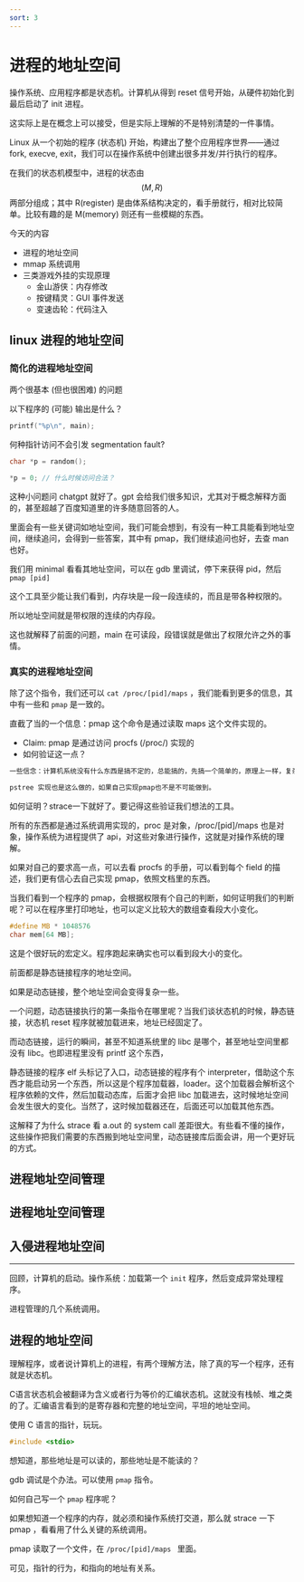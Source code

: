 ```yaml
---
sort: 3
---
```

# 进程的地址空间

操作系统、应用程序都是状态机。计算机从得到 reset 信号开始，从硬件初始化到最后启动了 init 进程。

这实际上是在概念上可以接受，但是实际上理解的不是特别清楚的一件事情。


Linux 从一个初始的程序 (状态机) 开始，构建出了整个应用程序世界——通过 fork, execve, exit，我们可以在操作系统中创建出很多并发/并行执行的程序。

在我们的状态机模型中，进程的状态由 $$ (M, R) $$ 两部分组成；其中 R(register) 是由体系结构决定的，看手册就行，相对比较简单。比较有趣的是 M(memory) 则还有一些模糊的东西。

今天的内容
- 进程的地址空间
- mmap 系统调用
- 三类游戏外挂的实现原理
  - 金山游侠：内存修改
  - 按键精灵：GUI 事件发送
  - 变速齿轮：代码注入

## linux 进程的地址空间

### 简化的进程地址空间

两个很基本 (但也很困难) 的问题

以下程序的 (可能) 输出是什么？

```c
printf("%p\n", main);
```

何种指针访问不会引发 segmentation fault?

```c
char *p = random();

*p = 0; // 什么时候访问合法？ 
```

这种小问题问 chatgpt 就好了。gpt 会给我们很多知识，尤其对于概念解释方面的，甚至超越了百度知道里的许多随意回答的人。

里面会有一些关键词如地址空间，我们可能会想到，有没有一种工具能看到地址空间，继续追问，会得到一些答案，其中有 pmap，我们继续追问也好，去查 man 也好。

我们用 minimal 看看其地址空间，可以在 gdb 里调试，停下来获得 pid，然后 `pmap [pid]`

这个工具至少能让我们看到，内存块是一段一段连续的，而且是带各种权限的。

所以地址空间就是带权限的连续的内存段。

这也就解释了前面的问题，main 在可读段，段错误就是做出了权限允许之外的事情。

### 真实的进程地址空间

除了这个指令，我们还可以 `cat /proc/[pid]/maps` ，我们能看到更多的信息，其中有一些和 `pmap` 是一致的。

直截了当的一个信息：pmap 这个命令是通过读取 maps 这个文件实现的。
- Claim: pmap 是通过访问 procfs (/proc/) 实现的
- 如何验证这一点？

```c
一些信念：计算机系统没有什么东西是搞不定的，总能搞的，先搞一个简单的，原理上一样，复杂的就是在简单的上再加点东西。

pstree 实现也是这么做的，如果自己实现pmap也不是不可能做到。
```

如何证明？strace一下就好了。要记得这些验证我们想法的工具。

所有的东西都是通过系统调用实现的，proc 是对象，/proc/[pid]/maps 也是对象，操作系统为进程提供了 api，对这些对象进行操作，这就是对操作系统的理解。

如果对自己的要求高一点，可以去看 procfs 的手册，可以看到每个 field 的描述，我们更有信心去自己实现 pmap，依照文档里的东西。

当我们看到一个程序的 pmap，会根据权限有个自己的判断，如何证明我们的判断呢？可以在程序里打印地址，也可以定义比较大的数组查看段大小变化。

```c
#define MB * 1048576
char mem[64 MB];
```

这是个很好玩的宏定义。程序跑起来确实也可以看到段大小的变化。

前面都是静态链接程序的地址空间。

如果是动态链接，整个地址空间会变得复杂一些。

一个问题，动态链接执行的第一条指令在哪里呢？当我们谈状态机的时候，静态链接，状态机 reset 程序就被加载进来，地址已经固定了。

而动态链接，运行的瞬间，甚至不知道系统里的 libc 是哪个，甚至地址空间里都没有 libc。也即进程里没有 printf 这个东西，

静态链接的程序 elf 头标记了入口，动态链接的程序有个 interpreter，借助这个东西才能启动另一个东西，所以这是个程序加载器，loader。这个加载器会解析这个程序依赖的文件，然后加载动态库，后面才会把 libc 加载进去，这时候地址空间会发生很大的变化。当然了，这时候加载器还在，后面还可以加载其他东西。

这解释了为什么 strace 看 a.out 的 system call 差距很大。有些看不懂的操作，这些操作把我们需要的东西搬到地址空间里，动态链接库后面会讲，用一个更好玩的方式。


## 进程地址空间管理


## 进程地址空间管理


## 入侵进程地址空间

---

回顾，计算机的启动。操作系统：加载第一个 `init` 程序，然后变成异常处理程序。

进程管理的几个系统调用。


## 进程的地址空间

理解程序，或者说计算机上的进程，有两个理解方法，除了真的写一个程序，还有就是状态机。

C语言状态机会被翻译为含义或者行为等价的汇编状态机。这就没有栈帧、堆之类的了。汇编语言看到的是寄存器和完整的地址空间，平坦的地址空间。

使用 C 语言的指针，玩玩。
```c
#include <stdio>


```

想知道，那些地址是可以读的，那些地址是不能读的？

gdb 调试是个办法。可以使用 `pmap` 指令。

如何自己写一个 `pmap` 程序呢？

如果想知道一个程序的内存，就必须和操作系统打交道，那么就 strace 一下 pmap ，看看用了什么关键的系统调用。

pmap 读取了一个文件，在 `/proc/[pid]/maps ` 里面。

可见，指针的行为，和指向的地址有关系。


